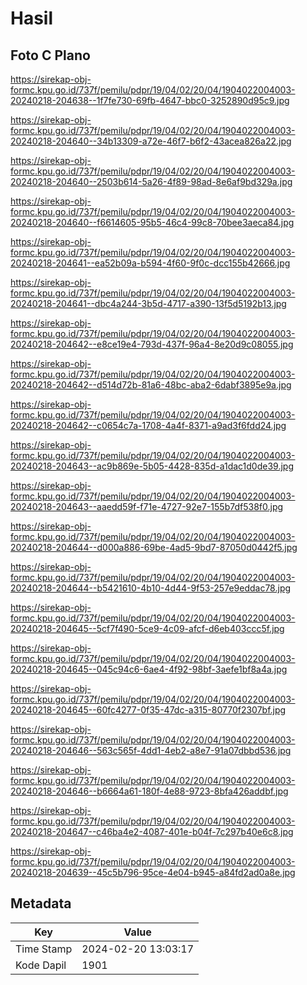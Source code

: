 # Hasil

## Foto C Plano

https://sirekap-obj-formc.kpu.go.id/737f/pemilu/pdpr/19/04/02/20/04/1904022004003-20240218-204638--1f7fe730-69fb-4647-bbc0-3252890d95c9.jpg

https://sirekap-obj-formc.kpu.go.id/737f/pemilu/pdpr/19/04/02/20/04/1904022004003-20240218-204640--34b13309-a72e-46f7-b6f2-43acea826a22.jpg

https://sirekap-obj-formc.kpu.go.id/737f/pemilu/pdpr/19/04/02/20/04/1904022004003-20240218-204640--2503b614-5a26-4f89-98ad-8e6af9bd329a.jpg

https://sirekap-obj-formc.kpu.go.id/737f/pemilu/pdpr/19/04/02/20/04/1904022004003-20240218-204640--f6614605-95b5-46c4-99c8-70bee3aeca84.jpg

https://sirekap-obj-formc.kpu.go.id/737f/pemilu/pdpr/19/04/02/20/04/1904022004003-20240218-204641--ea52b09a-b594-4f60-9f0c-dcc155b42666.jpg

https://sirekap-obj-formc.kpu.go.id/737f/pemilu/pdpr/19/04/02/20/04/1904022004003-20240218-204641--dbc4a244-3b5d-4717-a390-13f5d5192b13.jpg

https://sirekap-obj-formc.kpu.go.id/737f/pemilu/pdpr/19/04/02/20/04/1904022004003-20240218-204642--e8ce19e4-793d-437f-96a4-8e20d9c08055.jpg

https://sirekap-obj-formc.kpu.go.id/737f/pemilu/pdpr/19/04/02/20/04/1904022004003-20240218-204642--d514d72b-81a6-48bc-aba2-6dabf3895e9a.jpg

https://sirekap-obj-formc.kpu.go.id/737f/pemilu/pdpr/19/04/02/20/04/1904022004003-20240218-204642--c0654c7a-1708-4a4f-8371-a9ad3f6fdd24.jpg

https://sirekap-obj-formc.kpu.go.id/737f/pemilu/pdpr/19/04/02/20/04/1904022004003-20240218-204643--ac9b869e-5b05-4428-835d-a1dac1d0de39.jpg

https://sirekap-obj-formc.kpu.go.id/737f/pemilu/pdpr/19/04/02/20/04/1904022004003-20240218-204643--aaedd59f-f71e-4727-92e7-155b7df538f0.jpg

https://sirekap-obj-formc.kpu.go.id/737f/pemilu/pdpr/19/04/02/20/04/1904022004003-20240218-204644--d000a886-69be-4ad5-9bd7-87050d0442f5.jpg

https://sirekap-obj-formc.kpu.go.id/737f/pemilu/pdpr/19/04/02/20/04/1904022004003-20240218-204644--b5421610-4b10-4d44-9f53-257e9eddac78.jpg

https://sirekap-obj-formc.kpu.go.id/737f/pemilu/pdpr/19/04/02/20/04/1904022004003-20240218-204645--5cf7f490-5ce9-4c09-afcf-d6eb403ccc5f.jpg

https://sirekap-obj-formc.kpu.go.id/737f/pemilu/pdpr/19/04/02/20/04/1904022004003-20240218-204645--045c94c6-6ae4-4f92-98bf-3aefe1bf8a4a.jpg

https://sirekap-obj-formc.kpu.go.id/737f/pemilu/pdpr/19/04/02/20/04/1904022004003-20240218-204645--60fc4277-0f35-47dc-a315-80770f2307bf.jpg

https://sirekap-obj-formc.kpu.go.id/737f/pemilu/pdpr/19/04/02/20/04/1904022004003-20240218-204646--563c565f-4dd1-4eb2-a8e7-91a07dbbd536.jpg

https://sirekap-obj-formc.kpu.go.id/737f/pemilu/pdpr/19/04/02/20/04/1904022004003-20240218-204646--b6664a61-180f-4e88-9723-8bfa426addbf.jpg

https://sirekap-obj-formc.kpu.go.id/737f/pemilu/pdpr/19/04/02/20/04/1904022004003-20240218-204647--c46ba4e2-4087-401e-b04f-7c297b40e6c8.jpg

https://sirekap-obj-formc.kpu.go.id/737f/pemilu/pdpr/19/04/02/20/04/1904022004003-20240218-204639--45c5b796-95ce-4e04-b945-a84fd2ad0a8e.jpg


## Metadata

| Key        | Value               |
| ---------- | ------------------- |
| Time Stamp | 2024-02-20 13:03:17 |
| Kode Dapil | 1901                |



